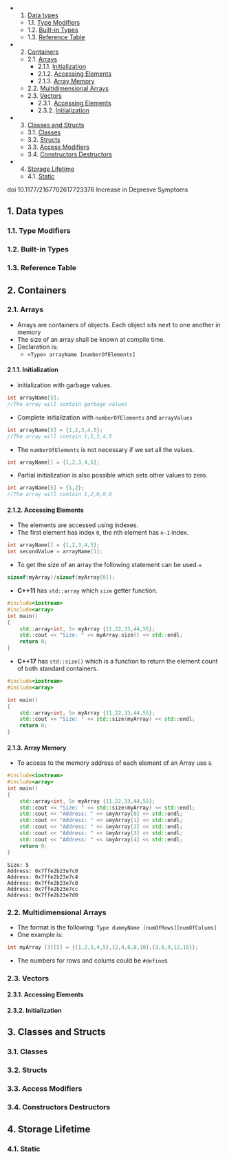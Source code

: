 <!-- vscode-markdown-toc -->
* 1. [Data types](#Datatypes)
	* 1.1. [Type Modifiers](#TypeModifiers)
	* 1.2. [Built-in Types](#Built-inTypes)
	* 1.3. [Reference Table](#ReferenceTable)
* 2. [Containers](#Containers)
	* 2.1. [Arrays](#Arrays)
		* 2.1.1. [Initialization](#Initialization)
		* 2.1.2. [Accessing Elements](#AccessingElements)
		* 2.1.3. [Array Memory](#ArrayMemory)
	* 2.2. [Multidimensional Arrays](#MultidimensionalArrays)
	* 2.3. [Vectors](#Vectors)
		* 2.3.1. [Accessing Elements](#AccessingElements-1)
		* 2.3.2. [Initialization](#Initialization-1)
* 3. [Classes and Structs](#ClassesandStructs)
	* 3.1. [Classes](#Classes)
	* 3.2. [Structs](#Structs)
	* 3.3. [Access Modifiers](#AccessModifiers)
	* 3.4. [Constructors Destructors](#ConstructorsDestructors)
* 4. [Storage Lifetime](#StorageLifetime)
	* 4.1. [Static](#Static)

<!-- vscode-markdown-toc-config
	numbering=true
	autoSave=true
	/vscode-markdown-toc-config -->
<!-- /vscode-markdown-toc -->

doi 10.1177/2167702617723376
Increase in Depresve Symptoms

##  1. <a name='Datatypes'></a>Data types

###  1.1. <a name='TypeModifiers'></a>Type Modifiers

###  1.2. <a name='Built-inTypes'></a>Built-in Types

###  1.3. <a name='ReferenceTable'></a>Reference Table

##  2. <a name='Containers'></a>Containers

###  2.1. <a name='Arrays'></a>Arrays 
- Arrays are containers of objects. Each object sits next to one another in memory
- The size of an array shall be known at compile time.
- Declaration is:
  - `<Type> arrayName [numberOfElements]`

####  2.1.1. <a name='Initialization'></a>Initialization
- initialization with garbage values.
``` cpp
int arrayName[5]; 
//The array will contain garbage values
```
- Complete initialization with `numberOfElements` and `arrayValues`
``` cpp
int arrayName[5] = {1,2,3,4,5}; 
//The array will contain 1,2,3,4,5
```
- The `numberOfElements` is not necessary if we set all the values.
``` cpp
int arrayName[] = {1,2,3,4,5};
```
- Partial initialization is also possible which sets other values to zero.
``` cpp
int arrayName[5] = {1,2};
//The array will contain 1,2,0,0,0
```

####  2.1.2. <a name='AccessingElements'></a>Accessing Elements
- The elements are accessed using indexes.
- The first element has index `0`, the nth element has `n-1` index.
``` cpp
int arrayName[] = {1,2,3,4,5};
int secondValue = arrayName[1];
```
- To get the size of an array the following statement can be used.+

``` cpp
sizeof(myArray)/sizeof(myArray[0]);
```

- **C++11** has `std::array` which `size` getter function.

``` cpp
#include<iostream>
#include<array>
int main()
{
    std::array<int, 5> myArray {11,22,33,44,55};
    std::cout << "Size: " << myArray.size() << std::endl;
    return 0;
}
```

- **C++17** has `std::size()` which is a function to return the element count of both standard containers.

``` cpp
#include<iostream>
#include<array>

int main()
{
    std::array<int, 5> myArray {11,22,33,44,55};
    std::cout << "Size: " << std::size(myArray) << std::endl;
    return 0;
}
```
####  2.1.3. <a name='ArrayMemory'></a>Array Memory

- To access to the memory address of each element of an Array use `&`
``` cpp
#include<iostream>
#include<array>
int main()
{
    std::array<int, 5> myArray {11,22,33,44,55};
    std::cout << "Size: " << std::size(myArray) << std::endl;
    std::cout << "Address: " << &myArray[0] << std::endl;
    std::cout << "Address: " << &myArray[1] << std::endl;
    std::cout << "Address: " << &myArray[2] << std::endl;
    std::cout << "Address: " << &myArray[3] << std::endl;
    std::cout << "Address: " << &myArray[4] << std::endl;
    return 0;
}
```

```
Size: 5
Address: 0x7ffe2b23e7c0
Address: 0x7ffe2b23e7c4
Address: 0x7ffe2b23e7c8
Address: 0x7ffe2b23e7cc
Address: 0x7ffe2b23e7d0
```

###  2.2. <a name='MultidimensionalArrays'></a>Multidimensional Arrays
- The format is the following: `Type dummyName [numOfRows][numOfColums]`
- One example is:

``` cpp
int myArray [3][5] = {{1,2,3,4,5},{2,4,6,8,10},{3,6,9,12,15}};
```

- The numbers for rows and colums could be `#define`s

###  2.3. <a name='Vectors'></a>Vectors

####  2.3.1. <a name='AccessingElements-1'></a>Accessing Elements

####  2.3.2. <a name='Initialization-1'></a>Initialization

##  3. <a name='ClassesandStructs'></a>Classes and Structs

###  3.1. <a name='Classes'></a>Classes 

###  3.2. <a name='Structs'></a>Structs

###  3.3. <a name='AccessModifiers'></a>Access Modifiers

###  3.4. <a name='ConstructorsDestructors'></a>Constructors Destructors

##  4. <a name='StorageLifetime'></a>Storage Lifetime

###  4.1. <a name='Static'></a>Static